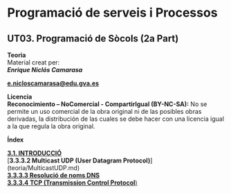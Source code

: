 

# Programació de serveis i Processos  
## **UT03. Programació de Sòcols (2a Part)**

**Teoria**  
Material creat per:  
***Enrique Niclós Camarasa***

[**e.nicloscamarasa@edu.gva.es**](mailto:e.nicloscamarasa@edu.gva.es)

**Licencia**   
**Reconocimiento – NoComercial \- CompartirIgual (BY-NC-SA):** No se permite un uso comercial de la obra original ni de las posibles obras derivadas, la distribución de las cuales se debe hacer con una licencia igual a la que regula la obra original.

**Índex**

[**3.1.  INTRODUCCIÓ**](teoria/Introduccio.md)  
[**3.3.3.2  Multicast UDP (User Datagram Protocol)**] (teoria/MulticastUDP.md)  
[**3.3.3.3  Resolució de noms DNS**](teoria/ResolucioDNS.md)  
[**3.3.3.4 TCP (Transmission Control Protocol**)](teoria/SocketsTCP.md)